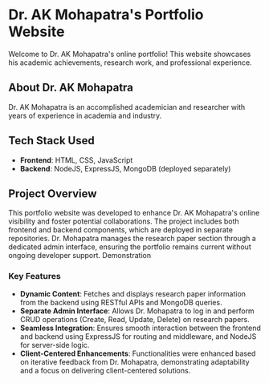 # Dr. AK Mohapatra's Portfolio Website

Welcome to Dr. AK Mohapatra's online portfolio! This website showcases his academic achievements, research work, and professional experience.

## About Dr. AK Mohapatra

Dr. AK Mohapatra is an accomplished academician and researcher with years of experience in academia and industry.

## Tech Stack Used

- **Frontend**: HTML, CSS, JavaScript
- **Backend**: NodeJS, ExpressJS, MongoDB (deployed separately)

## Project Overview

This portfolio website was developed to enhance Dr. AK Mohapatra's online visibility and foster potential collaborations. The project includes both frontend and backend components, which are deployed in separate repositories. Dr. Mohapatra manages the research paper section through a dedicated admin interface, ensuring the portfolio remains current without ongoing developer support. Demonstration

### Key Features

- **Dynamic Content**: Fetches and displays research paper information from the backend using RESTful APIs and MongoDB queries.
- **Separate Admin Interface**: Allows Dr. Mohapatra to log in and perform CRUD operations (Create, Read, Update, Delete) on research papers.
- **Seamless Integration**: Ensures smooth interaction between the frontend and backend using ExpressJS for routing and middleware, and NodeJS for server-side logic.
- **Client-Centered Enhancements**: Functionalities were enhanced based on iterative feedback from Dr. Mohapatra, demonstrating adaptability and a focus on delivering client-centered solutions.
